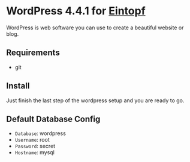 # WordPress 4.4.1 for [Eintopf](https://github.com/mazehall/eintopf)

WordPress is web software you can use to create a beautiful website or blog.

## Requirements

- git

## Install

Just finish the last step of the wordpress setup and you are ready to go.

## Default Database Config

- `Database`: wordpress
- `Username`: root
- `Password`: secret
- `Hostname`: mysql